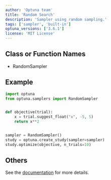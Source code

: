 ```yaml
---
author: 'Optuna team'
title: 'Random Search'
description: 'Sampler using random sampling.'
tags: ['sampler', 'built-in']
optuna_versions: ['3.6.1']
license: 'MIT License'
---
```


## Class or Function Names
- RandomSampler

## Example
```python
import optuna
from optuna.samplers import RandomSampler


def objective(trial):
    x = trial.suggest_float("x", -5, 5)
    return x**2


sampler = RandomSampler()
study = optuna.create_study(sampler=sampler)
study.optimize(objective, n_trials=10)
```

## Others
See the [documentation](https://optuna.readthedocs.io/en/stable/reference/samplers/generated/optuna.samplers.RandomSampler.html) for more details.

